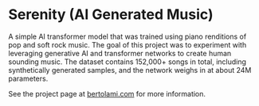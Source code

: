 # Serenity (AI Generated Music)
A simple AI transformer model that was trained using piano renditions of pop and soft rock music. The goal of this project was to experiment with leveraging 
generative AI and transformer networks to create human sounding music. The dataset contains 152,000+ songs in total, including synthetically generated samples, 
and the network weighs in at about 24M parameters.

See the project page at [bertolami.com](https://bertolami.com/index.php?engine=portfolio&content=artificial-intelligence&detail=serenity) for more information.